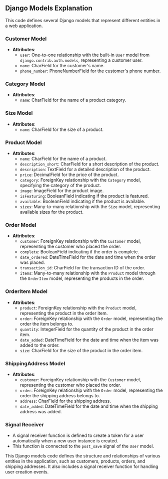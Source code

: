 ## Django Models Explanation

This code defines several Django models that represent different entities in a web application.

### Customer Model

- **Attributes**:
  - `user`: One-to-one relationship with the built-in `User` model from `django.contrib.auth.models`, representing a customer user.
  - `name`: CharField for the customer's name.
  - `phone_number`: PhoneNumberField for the customer's phone number.

### Category Model

- **Attributes**:
  - `name`: CharField for the name of a product category.

### Size Model

- **Attributes**:
  - `name`: CharField for the size of a product.

### Product Model

- **Attributes**:
  - `name`: CharField for the name of a product.
  - `description_short`: CharField for a short description of the product.
  - `description`: TextField for a detailed description of the product.
  - `price`: DecimalField for the price of the product.
  - `category`: ForeignKey relationship with the `Category` model, specifying the category of the product.
  - `image`: ImageField for the product image.
  - `isFeaturing`: BooleanField indicating if the product is featured.
  - `available`: BooleanField indicating if the product is available.
  - `sizes`: Many-to-many relationship with the `Size` model, representing available sizes for the product.

### Order Model

- **Attributes**:
  - `customer`: ForeignKey relationship with the `Customer` model, representing the customer who placed the order.
  - `complete`: BooleanField indicating if the order is complete.
  - `date_ordered`: DateTimeField for the date and time when the order was placed.
  - `transaction_id`: CharField for the transaction ID of the order.
  - `items`: Many-to-many relationship with the `Product` model through the `OrderItem` model, representing the products in the order.

### OrderItem Model

- **Attributes**:
  - `product`: ForeignKey relationship with the `Product` model, representing the product in the order item.
  - `order`: ForeignKey relationship with the `Order` model, representing the order the item belongs to.
  - `quantity`: IntegerField for the quantity of the product in the order item.
  - `date_added`: DateTimeField for the date and time when the item was added to the order.
  - `size`: CharField for the size of the product in the order item.

### ShippingAddress Model

- **Attributes**:
  - `customer`: ForeignKey relationship with the `Customer` model, representing the customer who placed the order.
  - `order`: ForeignKey relationship with the `Order` model, representing the order the shipping address belongs to.
  - `address`: CharField for the shipping address.
  - `date_added`: DateTimeField for the date and time when the shipping address was added.

### Signal Receiver

- A signal receiver function is defined to create a token for a user automatically when a new user instance is created.
- This function is connected to the `post_save` signal of the `User` model.

This Django models code defines the structure and relationships of various entities in the application, such as customers, products, orders, and shipping addresses. It also includes a signal receiver function for handling user creation events.